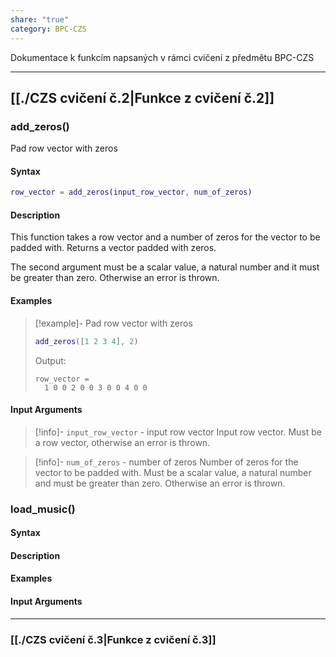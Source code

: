 ```yaml
---
share: "true"
category: BPC-CZS
---
```


Dokumentace k funkcím napsaných v rámci cvičení z předmětu BPC-CZS

---

## [[./CZS cvičení č.2|Funkce z cvičení č.2]]

### add_zeros()

Pad row vector with zeros

#### Syntax

```matlab
row_vector = add_zeros(input_row_vector, num_of_zeros)
```

#### Description

This function takes a row vector and a number of zeros for the vector to be padded with. Returns a vector padded with zeros.

The second argument must be a scalar value, a natural number and it must be greater than zero. Otherwise an error is thrown.

#### Examples

> [!example]- Pad row vector with zeros
> ```matlab
> add_zeros([1 2 3 4], 2)
> ```
> Output:
> ```
> row_vector = 
>	1 0 0 2 0 0 3 0 0 4 0 0
> ```

#### Input Arguments

> [!info]- `input_row_vector` - input row vector
> Input row vector. Must be a row vector, otherwise an error is thrown.

> [!info]- `num_of_zeros` - number of zeros
> Number of zeros for the vector to be padded with. Must be a scalar value, a natural number and must be greater than zero. Otherwise an error is thrown.

### load_music()

#### Syntax

#### Description

#### Examples

#### Input Arguments

---

### [[./CZS cvičení č.3|Funkce z cvičení č.3]]